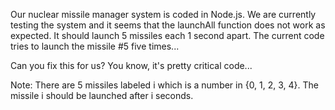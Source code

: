 Our nuclear missile manager system is coded in Node.js. We are currently testing the system and it seems that the launchAll function does not work as expected. It should launch 5 missiles each 1 second apart. The current code tries to launch the missile #5 five times...

Can you fix this for us? You know, it's pretty critical code...

Note: There are 5 missiles labeled i which is a number in {0, 1, 2, 3, 4}. The missile i should be launched after i seconds.